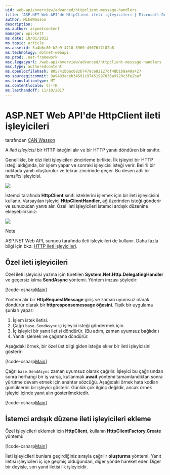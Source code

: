 ```yaml
---
uid: web-api/overview/advanced/httpclient-message-handlers
title: "ASP.NET Web API'de HttpClient ileti işleyicileri | Microsoft Docs"
author: MikeWasson
description: 
ms.author: aspnetcontent
manager: wpickett
ms.date: 10/01/2012
ms.topic: article
ms.assetid: 5a4b6c80-b2e9-4710-8969-d5076f7f82b8
ms.technology: dotnet-webapi
ms.prod: .net-framework
msc.legacyurl: /web-api/overview/advanced/httpclient-message-handlers
msc.type: authoredcontent
ms.openlocfilehash: 805741b0ac682b7479ce82127df48b1b9a49a427
ms.sourcegitcommit: 9a9483aceb34591c97451997036a9120c3fe2baf
ms.translationtype: MT
ms.contentlocale: tr-TR
ms.lasthandoff: 11/10/2017
---
```

<a name="httpclient-message-handlers-in-aspnet-web-api"></a>ASP.NET Web API'de HttpClient ileti işleyicileri
====================
tarafından [CAN Wasson](https://github.com/MikeWasson)

A *ileti işleyicisi* bir HTTP isteğini alır ve bir HTTP yanıtı döndüren bir sınıftır.

Genellikle, bir dizi ileti işleyicileri zincirleme birlikte. İlk işleyici bir HTTP isteği aldığında, bir işlem yapar ve sonraki işleyicisi isteği verir. Belirli bir noktada yanıtı oluşturulur ve tekrar zincirinde geçer. Bu desen adlı bir *temsilci* işleyicisi.

![](httpclient-message-handlers/_static/image1.png)

İstemci tarafında **HttpClient** sınıfı isteklerini işlemek için bir ileti işleyicisini kullanır. Varsayılan işleyici **HttpClientHandler**, ağ üzerinden isteği gönderir ve sunucudan yanıtı alır. Özel ileti işleyicileri istemci ardışık düzenine ekleyebilirsiniz:

![](httpclient-message-handlers/_static/image2.png)

> [!NOTE]
> ASP.NET Web API, sunucu tarafında ileti işleyicileri de kullanır. Daha fazla bilgi için bkz: [HTTP ileti işleyicileri](http-message-handlers.md).


## <a name="custom-message-handlers"></a>Özel ileti işleyicileri

Özel ileti işleyicisi yazma için türetilen **System.Net.Http.DelegatingHandler** ve geçersiz kılma **SendAsync** yöntemi. Yöntem imzası şöyledir:

[!code-csharp[Main](httpclient-message-handlers/samples/sample1.cs)]

Yöntem alır bir **HttpRequestMessage** giriş ve zaman uyumsuz olarak döndürür olarak bir **httpresponsemessage öğesini**. Tipik bir uygulama şunları yapar:

1. İşlem istek iletisi.
2. Çağrı `base.SendAsync` iç işleyici isteği göndermek için.
3. İç işleyici bir yanıt iletisi döndürür. (Bu adım, zaman uyumsuz bağlıdır.)
4. Yanıtı işlemek ve çağırana döndürür.

Aşağıdaki örnek, bir özel üst bilgi giden isteğe ekler bir ileti işleyicisini gösterir:

[!code-csharp[Main](httpclient-message-handlers/samples/sample2.cs)]

Çağrı `base.SendAsync` zaman uyumsuz olarak çağrılır. İşleyici bu çağrısından sonra herhangi bir iş varsa, kullanmak **await** yöntemi tamamlandıktan sonra yürütme devam etmek için anahtar sözcüğü. Aşağıdaki örnek hata kodları günlüklerini bir işleyici gösterir. Günlük çok ilginç değildir, ancak örnek işleyici içinde yanıt alın gösterilmektedir.

[!code-csharp[Main](httpclient-message-handlers/samples/sample3.cs?highlight=10,13)]

## <a name="adding-message-handlers-to-the-client-pipeline"></a>İstemci ardışık düzene ileti işleyicileri ekleme

Özel işleyicileri eklemek için **HttpClient**, kullanın **HttpClientFactory.Create** yöntemi:

[!code-csharp[Main](httpclient-message-handlers/samples/sample4.cs)]

İleti işleyicileri bunlara geçirdiğiniz sırayla çağrılır **oluşturma** yöntemi. Yanıt iletisi işleyicileri iç içe geçmiş olduğundan, diğer yönde hareket eder. Diğer bir deyişle, son yanıt iletisi ilk işleyicidir.
